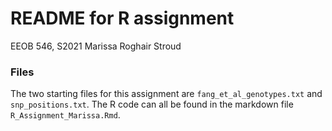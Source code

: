 # README for R assignment 
EEOB 546, S2021
Marissa Roghair Stroud

### Files
The two starting files for this assignment are `fang_et_al_genotypes.txt` and `snp_positions.txt`. The R code can all be found in the markdown file `R_Assignment_Marissa.Rmd`. 




